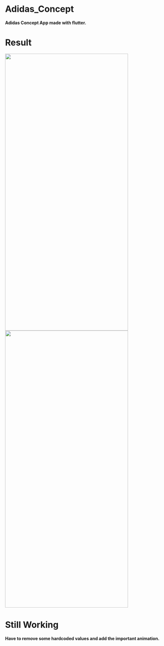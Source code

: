 # Adidas_Concept

**Adidas Concept App made with flutter.**


# Result
<img src="https://github.com/webianks/adidas-concept/blob/master/screens/1.jpg" align="left" height="900" width="400" >
<img src="https://github.com/webianks/adidas-concept/blob/master/screens/2.jpg" height="900" width="400" >

# Still Working

**Have to remove some hardcoded values and add the important animation.**
